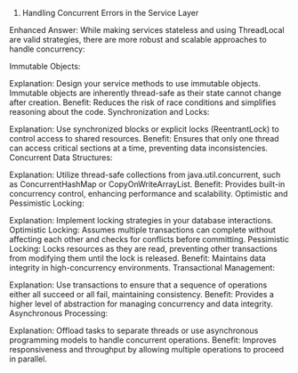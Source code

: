 1. Handling Concurrent Errors in the Service Layer

Enhanced Answer: While making services stateless and using ThreadLocal are valid strategies, there are more robust and scalable approaches to handle concurrency:

Immutable Objects:

Explanation: Design your service methods to use immutable objects. Immutable objects are inherently thread-safe as their state cannot change after creation.
Benefit: Reduces the risk of race conditions and simplifies reasoning about the code.
Synchronization and Locks:

Explanation: Use synchronized blocks or explicit locks (ReentrantLock) to control access to shared resources.
Benefit: Ensures that only one thread can access critical sections at a time, preventing data inconsistencies.
Concurrent Data Structures:

Explanation: Utilize thread-safe collections from java.util.concurrent, such as ConcurrentHashMap or CopyOnWriteArrayList.
Benefit: Provides built-in concurrency control, enhancing performance and scalability.
Optimistic and Pessimistic Locking:

Explanation: Implement locking strategies in your database interactions.
Optimistic Locking: Assumes multiple transactions can complete without affecting each other and checks for conflicts before committing.
Pessimistic Locking: Locks resources as they are read, preventing other transactions from modifying them until the lock is released.
Benefit: Maintains data integrity in high-concurrency environments.
Transactional Management:

Explanation: Use transactions to ensure that a sequence of operations either all succeed or all fail, maintaining consistency.
Benefit: Provides a higher level of abstraction for managing concurrency and data integrity.
Asynchronous Processing:

Explanation: Offload tasks to separate threads or use asynchronous programming models to handle concurrent operations.
Benefit: Improves responsiveness and throughput by allowing multiple operations to proceed in parallel.